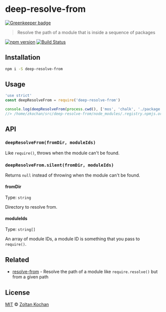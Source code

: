 # deep-resolve-from

[![Greenkeeper badge](https://badges.greenkeeper.io/zkochan/deep-resolve-from.svg)](https://greenkeeper.io/)

> Resolve the path of a module that is inside a sequence of packages

<!--@shields('npm', 'travis')-->
[![npm version](https://img.shields.io/npm/v/deep-resolve-from.svg)](https://www.npmjs.com/package/deep-resolve-from) [![Build Status](https://img.shields.io/travis/zkochan/deep-resolve-from/master.svg)](https://travis-ci.org/zkochan/deep-resolve-from)
<!--/@-->

## Installation

```sh
npm i -S deep-resolve-from
```

## Usage

```js
'use strict'
const deepResolveFrom = require('deep-resolve-from')

console.log(deepResolveFrom(process.cwd(), ['mos', 'chalk', './package.json']))
//> /home/zkochan/src/deep-resolve-from/node_modules/.registry.npmjs.org/chalk/1.1.3/node_modules/chalk/package.json
```

## API

### `deepResolveFrom(fromDir, moduleIds)`

Like `require()`, throws when the module can't be found.

### `deepResolveFrom.silent(fromDir, moduleIds)`

Returns `null` instead of throwing when the module can't be found.

#### fromDir

Type: `string`

Directory to resolve from.

#### moduleIds

Type: `string[]`

An array of module IDs, a module ID is something that you pass to `require()`.

## Related

- [resolve-from](https://github.com/sindresorhus/resolve-from) - Resolve the path of a module like `require.resolve()` but from a given path

## License

[MIT](./LICENSE) © [Zoltan Kochan](https://www.kochan.io)
